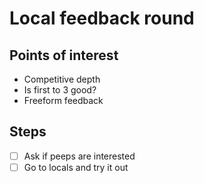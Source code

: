 # Local feedback round

## Points of interest

- Competitive depth
- Is first to 3 good?
- Freeform feedback

## Steps

- [ ] Ask if peeps are interested
- [ ] Go to locals and try it out
